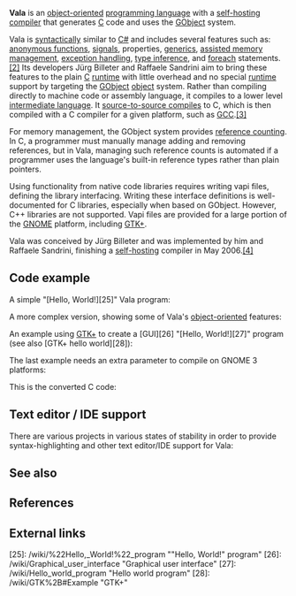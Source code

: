 **Vala** is an [object-oriented][0] [programming language][1] with a [self-hosting][2] [compiler][3] that generates [C][4] code and uses the [GObject][5] system.

Vala is [syntactically][6] similar to [C\#][7] and includes several features such as: [anonymous functions][8], [signals][9], properties, [generics][10], [assisted memory management][11], [exception handling][12], [type inference][13], and [foreach][14] statements.[\[2\]][15] Its developers Jürg Billeter and Raffaele Sandrini aim to bring these features to the plain [C][4] [runtime][16] with little overhead and no special [runtime][16] support by targeting the [GObject][5] [object][0] system. Rather than compiling directly to machine code or assembly language, it compiles to a lower level [intermediate language][17]. It [source-to-source compiles][18] to C, which is then compiled with a C compiler for a given platform, such as [GCC][19].[\[3\]][20]

For memory management, the GObject system provides [reference counting][21]. In C, a programmer must manually manage adding and removing references, but in Vala, managing such reference counts is automated if a programmer uses the language's built-in reference types rather than plain pointers.

Using functionality from native code libraries requires writing vapi files, defining the library interfacing. Writing these interface definitions is well-documented for C libraries, especially when based on GObject. However, C++ libraries are not supported. Vapi files are provided for a large portion of the [GNOME][22] platform, including [GTK+][23].

Vala was conceived by Jürg Billeter and was implemented by him and Raffaele Sandrini, finishing a [self-hosting][2] compiler in May 2006\.[\[4\]][24]

## Code example

A simple "[Hello, World!][25]" Vala program:

A more complex version, showing some of Vala's [object-oriented][0] features:

An example using [GTK+][23] to create a [GUI][26] "[Hello, World!][27]" program (see also [GTK+ hello world][28]):

The last example needs an extra parameter to compile on GNOME 3 platforms:

This is the converted C code:

## Text editor / IDE support

There are various projects in various states of stability in order to provide syntax-highlighting and other text editor/IDE support for Vala:

## See also

## References

## External links

[0]: /wiki/Object-oriented_programming "Object-oriented programming"
[1]: /wiki/Programming_language "Programming language"
[2]: /wiki/Self-hosting "Self-hosting"
[3]: /wiki/Compiler "Compiler"
[4]: /wiki/C_(programming_language) "C (programming language)"
[5]: /wiki/GObject "GObject"
[6]: /wiki/Syntax_(programming_languages) "Syntax (programming languages)"
[7]: /wiki/C_Sharp_(programming_language) "C Sharp (programming language)"
[8]: /wiki/Anonymous_functions "Anonymous functions"
[9]: /wiki/Observer_pattern "Observer pattern"
[10]: /wiki/Generic_programming "Generic programming"
[11]: /wiki/Garbage_collection_(computer_science) "Garbage collection (computer science)"
[12]: /wiki/Exception_handling "Exception handling"
[13]: /wiki/Type_inference "Type inference"
[14]: /wiki/Foreach_loop "Foreach loop"
[15]: #cite_note-2
[16]: /wiki/Runtime_system "Runtime system"
[17]: /wiki/Intermediate_language "Intermediate language"
[18]: /wiki/Source-to-source_compiler "Source-to-source compiler"
[19]: /wiki/GNU_Compiler_Collection "GNU Compiler Collection"
[20]: #cite_note-lwn-3
[21]: /wiki/Reference_counting "Reference counting"
[22]: /wiki/GNOME "GNOME"
[23]: /wiki/GTK%2B "GTK+"
[24]: #cite_note-multi-4
[25]: /wiki/%22Hello,_World!%22_program ""Hello, World!" program"
[26]: /wiki/Graphical_user_interface "Graphical user interface"
[27]: /wiki/Hello_world_program "Hello world program"
[28]: /wiki/GTK%2B#Example "GTK+"